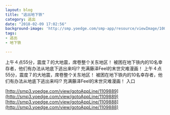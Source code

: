 ```yaml
---
layout: blog
title: "逃出地下铁"
category: 逃出
date: "2018-02-09 17:02:56"
background-image: 'http://smp.yoedge.com/smp-app/resource/viewImage/1003812appline.png'
tags:
- 逃出
- 地下铁

---
```

上午４点55分，震度７的大地震，席卷整个关东地区！ 被困在地下铁内的10名幸存者，他们有办法从地底下逃出来吗!? 充满藤泽Feel的末世灾难漫画！
上午４点55分，震度７的大地震，席卷整个关东地区！ 被困在地下铁内的10名幸存者，他们有办法从地底下逃出来吗!? 充满藤泽Feel的末世灾难漫画！
入口

[http://smp3.yoedge.com/view/gotoAppLine/1109889](http://smp3.yoedge.com/view/gotoAppLine/1109889)
[http://smp3.yoedge.com/view/gotoAppLine/1109888](http://smp3.yoedge.com/view/gotoAppLine/1109888)

        
